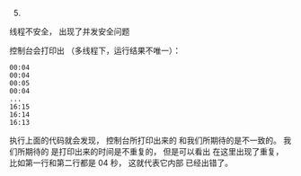 5. 
线程不安全，
出现了并发安全问题

控制台会打印出
（多线程下，运行结果不唯一）：

```
00:04
00:04
00:05
00:04
...
16:15
16:14
16:13
```

执行上面的代码就会发现，
控制台所打印出来的
和我们所期待的是不一致的。
我们所期待的
是打印出来的时间是不重复的，
但是可以看出
在这里出现了重复，
比如第一行和第二行都是 04 秒，
这就代表它内部
已经出错了。
